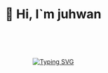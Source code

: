 <div align=center><h1>👋 Hi, I`m juhwan </h1></div>

<div align="center">
<br><br><br>


[![Typing SVG](https://readme-typing-svg.herokuapp.com/?color=f0f6fc&lines=see+you+again🚗🚘🚛&center=true&vCenter=true&font=sansserif&size=35)](https://git.io/typing-svg)

<br><br><br>
